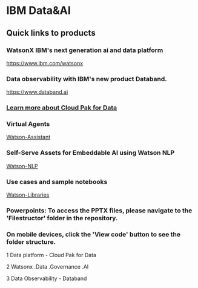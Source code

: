 # IBM Data&AI 




## Quick links to products

### WatsonX IBM's next generation ai and data platform
https://www.ibm.com/watsonx


### Data observability with IBM's new product Databand.
   https://www.databand.ai

### [Learn more about Cloud Pak for Data](https://www.ibm.com/products/cloud-pak-for-data)

### Virtual Agents
[Watson-Assistant](https://www.ibm.com/products/watson-assistant)
### Self-Serve Assets for Embeddable AI using Watson NLP
[Watson-NLP](https://github.com/ibm-build-lab/Watson-NLP)
### Use cases and sample notebooks
[Watson-Libraries](https://www.ibm.com/docs/en/watson-libraries?topic=home-use-cases-sample-notebooks)


### Powerpoints: To access the PPTX files, please navigate to the 'Filestructor' folder in the repository. 
### On mobile devices, click the 'View code' button to see the folder structure.

1		Data platform - Cloud Pak for Data

2		Watsonx .Data .Governance .AI

3		Data Observability - Databand




